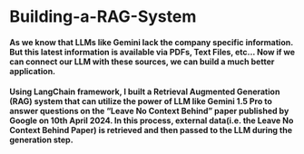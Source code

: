 # Building-a-RAG-System
#### As we know that LLMs like Gemini lack the company specific information. But this latest information is available via PDFs, Text Files, etc... Now if we can connect our LLM with these sources, we can build a much better application.

#### Using LangChain framework, I built a Retrieval Augmented Generation (RAG) system that can utilize the power of LLM like Gemini 1.5 Pro to answer questions on the “Leave No Context Behind” paper published by Google on 10th April 2024. In this process, external data(i.e. the Leave No Context Behind Paper) is retrieved and then passed to the LLM during the generation step.
